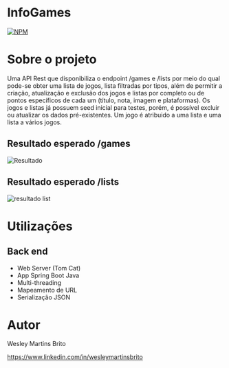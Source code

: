 # InfoGames 
[![NPM](https://img.shields.io/npm/l/react)](https://github.com/wesleymartinsbrito/api-school/blob/main/LICENSE) 

# Sobre o projeto

Uma API Rest que disponibiliza o endpoint /games e /lists por meio do qual pode-se obter uma lista de jogos, lista filtradas por tipos, além de permitir a criação, atualização e exclusão dos jogos e listas por completo ou de pontos específicos de cada um (título, nota, imagem e plataformas). Os jogos e listas já possuem seed inicial para testes, porém, é possível excluir ou atualizar os dados pré-existentes. Um jogo é atribuido a uma lista e uma lista a vários jogos. 

## Resultado esperado /games
![Resultado](https://github.com/wesleymartinsbrito/infogames/assets/113721470/f9d55759-83f0-4abd-82bb-6cd1d52d470f
)

## Resultado esperado /lists
![resultado list](https://github.com/wesleymartinsbrito/infogames/assets/113721470/68ee3798-bddb-4d6c-acd3-e31c1034de08)

# Utilizações
## Back end
-	Web Server (Tom Cat)
-	App Spring Boot Java
-	Multi-threading
-	Mapeamento de URL
-	Serialização JSON

# Autor

Wesley Martins Brito

https://www.linkedin.com/in/wesleymartinsbrito
